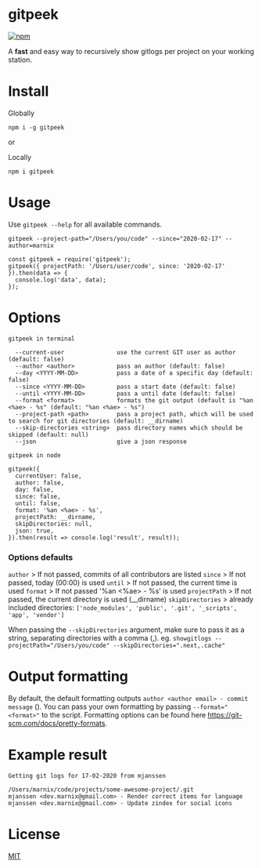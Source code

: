 # gitpeek
[![npm](https://img.shields.io/npm/v/gitpeek.svg)](http://npm.im/gitpeek)

A __fast__ and easy way to recursively show gitlogs per project on your working station.

# Install

Globally
```
npm i -g gitpeek
```

or

Locally
```
npm i gitpeek
```

# Usage

Use `gitpeek --help` for all available commands.

`gitpeek --project-path="/Users/you/code" --since="2020-02-17" --author=marnix`

```
const gitpeek = require('gitpeek');
gitpeek({ projectPath: '/Users/user/code', since: '2020-02-17' }).then(data => {
  console.log('data', data);
});
```

# Options

```
gitpeek in terminal

  --current-user               use the current GIT user as author (default: false)
  --author <author>            pass an author (default: false)
  --day <YYYY-MM-DD>           pass a date of a specific day (default: false)
  --since <YYYY-MM-DD>         pass a start date (default: false)
  --until <YYYY-MM-DD>         pass a until date (default: false)
  --format <format>            formats the git output (default is "%an <%ae> - %s" (default: "%an <%ae> - %s")
  --project-path <path>        pass a project path, which will be used to search for git directories (default: __dirname)
  --skip-directories <string>  pass directory names which should be skipped (default: null)
  --json                       give a json response
```

```
gitpeek in node

gitpeek({
  currentUser: false,
  author: false,
  day: false,
  since: false,
  until: false,
  format: '%an <%ae> - %s',
  projectPath: __dirname,
  skipDirectories: null,
  json: true,
}).then(result => console.log('result', result));
```

### Options defaults

`author` > If not passed, commits of all contributors are listed
`since` > If not passed, today (00:00) is used
`until` > If not passed, the current time is used
`format` > If not passed '%an <%ae> - %s' is used
`projectPath` > If not passed, the current directory is used (__dirname)
`skipDirectories` > already included directories: `['node_modules', 'public', '.git', '_scripts', 'app', 'vendor']`

When passing the `--skipDirectories` argument, make sure to pass it as a string, separating directories with a comma (,).
eg. `showgitlogs --projectPath="/Users/you/code" --skipDirectories=".next,.cache"`

# Output formatting
By default, the default formatting outputs `author <author email> - commit message` (). You can pass your own formatting
by passing `--format="<format>"` to the script. Formatting options can be found here https://git-scm.com/docs/pretty-formats.

# Example result

```
Getting git logs for 17-02-2020 from mjanssen

/Users/marnix/code/projects/some-awesome-project/.git
mjanssen <dev.marnix@gmail.com> - Render correct items for language
mjanssen <dev.marnix@gmail.com> - Update zindex for social icons
```

# License

[MIT](https://oss.ninja/mit/mjanssen/)
